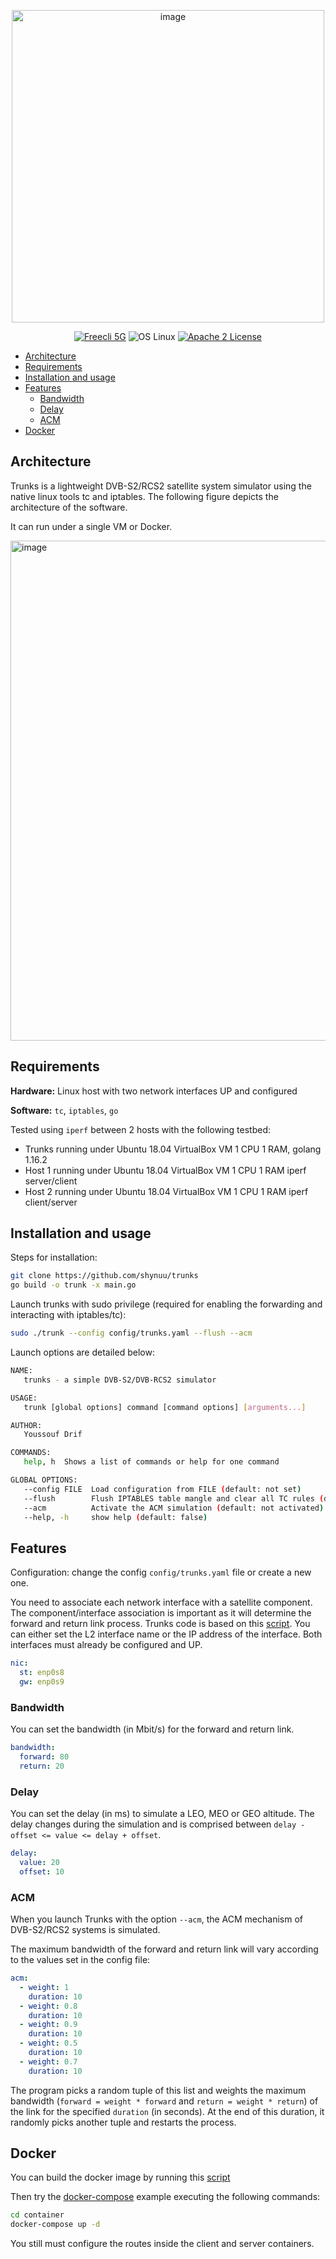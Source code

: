 <p align="center">
<img width="500" alt="image" src="https://user-images.githubusercontent.com/41422704/111051142-37e67680-8451-11eb-9e1b-c3cdee7e0064.png">
</p>

<p align="center">
<a href="https://github.com/shynuu/trunks/releases/tag/1.0"><img src="https://img.shields.io/badge/Release-v1.0-blue?logo=go" alt="Freecli 5G"/></a>
<img src="https://img.shields.io/badge/OS-Linux-g" alt="OS Linux"/>
<a href="https://github.com/shynuu/trunks/blob/master/LICENSE"><img src="https://img.shields.io/badge/license-MIT-lightgrey" alt="Apache 2 License"/></a>
</p>

- [Architecture](#architecture)
- [Requirements](#requirements)
- [Installation and usage](#installation-and-usage)
- [Features](#features)
  - [Bandwidth](#bandwidth)
  - [Delay](#delay)
  - [ACM](#acm)
- [Docker](#docker)

## Architecture

Trunks is a lightweight DVB-S2/RCS2 satellite system simulator using the native linux tools tc and iptables. The following figure depicts the architecture of the software.

It can run under a single VM or Docker.

<img width="800" alt="image" src="https://user-images.githubusercontent.com/41422704/111052860-3fad1780-845f-11eb-9e6b-c24d55909ee1.png">
</p>



## Requirements

**Hardware:** Linux host with two network interfaces UP and configured

**Software:** `tc`, `iptables`, `go`

Tested using `iperf` between 2 hosts with the following testbed:

- Trunks running under Ubuntu 18.04 VirtualBox VM 1 CPU 1 RAM, golang 1.16.2
- Host 1 running under Ubuntu 18.04 VirtualBox VM 1 CPU 1 RAM iperf server/client
- Host 2 running under Ubuntu 18.04 VirtualBox VM 1 CPU 1 RAM iperf client/server

## Installation and usage

Steps for installation:

```bash
git clone https://github.com/shynuu/trunks
go build -o trunk -x main.go
```

Launch trunks with sudo privilege (required for enabling the forwarding and interacting with iptables/tc):

```bash
sudo ./trunk --config config/trunks.yaml --flush --acm
```

Launch options are detailed below:

```bash
NAME:
   trunks - a simple DVB-S2/DVB-RCS2 simulator

USAGE:
   trunk [global options] command [command options] [arguments...]

AUTHOR:
   Youssouf Drif

COMMANDS:
   help, h  Shows a list of commands or help for one command

GLOBAL OPTIONS:
   --config FILE  Load configuration from FILE (default: not set)
   --flush        Flush IPTABLES table mangle and clear all TC rules (default: false)
   --acm          Activate the ACM simulation (default: not activated)
   --help, -h     show help (default: false)

```

## Features

Configuration: change the config `config/trunks.yaml` file or create a new one.

You need to associate each network interface with a satellite component. The component/interface association is important as it will determine the forward and return link process. Trunks code is based on this [script](script/static_simulation.sh). You can either set the L2 interface name or the IP address of the interface. Both interfaces must already be configured and UP.

```yaml
nic:
  st: enp0s8
  gw: enp0s9
```

### Bandwidth

You can set the bandwidth (in Mbit/s) for the forward and return link.

```yaml
bandwidth:
  forward: 80
  return: 20
```

### Delay

You can set the delay (in ms) to simulate a LEO, MEO or GEO altitude. The delay changes during the simulation and is comprised between `delay - offset <= value <= delay + offset`.

```yaml
delay:
  value: 20
  offset: 10
```

### ACM

When you launch Trunks with the option `--acm`, the ACM mechanism of DVB-S2/RCS2 systems is simulated.

The maximum bandwidth of the forward and return link will vary according to the values set in the config file:

```yaml
acm:
  - weight: 1
    duration: 10
  - weight: 0.8
    duration: 10
  - weight: 0.9
    duration: 10
  - weight: 0.5
    duration: 10
  - weight: 0.7
    duration: 10
```

The program picks a random tuple of this list and weights the maximum bandwidth (`forward = weight * forward` and `return = weight * return`) of the link for the specified `duration` (in seconds). At the end of this duration, it randomly picks another tuple and restarts the process.

## Docker

You can build the docker image by running this [script](container/build.sh)

Then try the [docker-compose](container/docker-compose.yaml) example executing the following commands:

```bash
cd container
docker-compose up -d
```

You still must configure the routes inside the client and server containers.